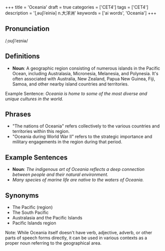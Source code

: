 +++
title = 'Oceania'
draft = true
categories = ['CET4']
tags = ['CET4']
description = '[ˌəu∫iˈeiniə] n.大洋洲'
keywords = ['ai words', 'Oceania']
+++

## Pronunciation
/ˌoʊʃiˈeɪniə/

## Definitions
- **Noun**: A geographic region consisting of numerous islands in the Pacific Ocean, including Australasia, Micronesia, Melanesia, and Polynesia. It's often associated with Australia, New Zealand, Papua New Guinea, Fiji, Samoa, and other nearby island countries and territories.

Example Sentence: _Oceania is home to some of the most diverse and unique cultures in the world._

## Phrases
- "The nations of Oceania" refers collectively to the various countries and territories within this region.
- "Oceania during World War II" refers to the strategic importance and military engagements in the region during that period.

## Example Sentences
- **Noun**: _The indigenous art of Oceania reflects a deep connection between people and their natural environment._
- _Many species of marine life are native to the waters of Oceania._

## Synonyms
- The Pacific (region)
- The South Pacific
- Australasia and the Pacific Islands
- Pacific Islands region

Note: While Oceania itself doesn't have verb, adjective, adverb, or other parts of speech forms directly, it can be used in various contexts as a proper noun referring to the geographical area.
